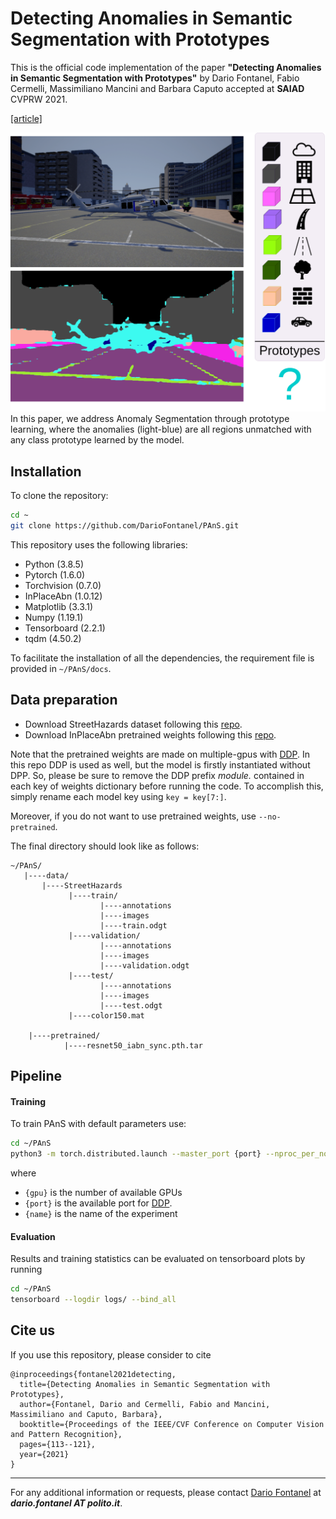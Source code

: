 # Detecting Anomalies in Semantic Segmentation with Prototypes

This is the official code implementation of the paper **"Detecting Anomalies in Semantic Segmentation with Prototypes"** by Dario Fontanel, Fabio Cermelli, Massimiliano Mancini and Barbara Caputo accepted at **SAIAD** CVPRW 2021.

[[article]](https://openaccess.thecvf.com/content/CVPR2021W/SAIAD/papers/Fontanel_Detecting_Anomalies_in_Semantic_Segmentation_With_Prototypes_CVPRW_2021_paper.pdf)

![teaser](docs/teaser.png)
In this paper, we address Anomaly Segmentation through prototype learning, where the anomalies (light-blue) are all regions unmatched with any class prototype learned by the model.

## Installation
To clone the repository:

```bash
cd ~
git clone https://github.com/DarioFontanel/PAnS.git
```

This repository uses the following libraries:
- Python (3.8.5)
- Pytorch (1.6.0)
- Torchvision (0.7.0)
- InPlaceAbn (1.0.12)
- Matplotlib (3.3.1)
- Numpy (1.19.1)
- Tensorboard (2.2.1)
- tqdm (4.50.2)

To facilitate the installation of all the dependencies, the requirement file is provided in `~/PAnS/docs`.

## Data preparation
- Download StreetHazards dataset following this [repo](https://github.com/hendrycks/anomaly-seg).
- Download InPlaceAbn pretrained weights following this [repo](https://github.com/mapillary/inplace_abn#training-on-imagenet-1k).

Note that the pretrained weights are made on multiple-gpus with [DDP](https://pytorch.org/docs/stable/notes/ddp.html). 
In this repo DDP is used as well, but the model is firstly instantiated without 
DPP. So, please be sure to remove the DDP prefix *module.* contained in each key of weights 
dictionary before running the code. To accomplish this, simply rename each model key using `key = key[7:]`. 

Moreover, if you do not want to use pretrained weights, use `--no-pretrained`. 

The final directory should look like as follows:
```
~/PAnS/
   |----data/
       |----StreetHazards
             |----train/
                    |----annotations
                    |----images
                    |----train.odgt
             |----validation/
                    |----annotations
                    |----images
                    |----validation.odgt
             |----test/
                    |----annotations
                    |----images
                    |----test.odgt
             |----color150.mat

    |----pretrained/
            |----resnet50_iabn_sync.pth.tar
```
 
## Pipeline
#### Training
To train PAnS with default parameters use:
```bash
cd ~/PAnS
python3 -m torch.distributed.launch --master_port {port} --nproc_per_node={gpu} run.py --name {name} --default
```
where
* ```{gpu}``` is the number of available GPUs
* ```{port}``` is the available port for [DDP](https://pytorch.org/docs/stable/notes/ddp.html).
* ```{name}``` is the name of the experiment 

#### Evaluation
Results and training statistics can be evaluated on tensorboard plots by running
```bash
cd ~/PAnS
tensorboard --logdir logs/ --bind_all
```

## Cite us
If you use this repository, please consider to cite

```
@inproceedings{fontanel2021detecting,
  title={Detecting Anomalies in Semantic Segmentation with Prototypes},
  author={Fontanel, Dario and Cermelli, Fabio and Mancini, Massimiliano and Caputo, Barbara},
  booktitle={Proceedings of the IEEE/CVF Conference on Computer Vision and Pattern Recognition},
  pages={113--121},
  year={2021}
}
```

___
For any additional information or requests, please contact [Dario Fontanel](mailto:dario.fontanel@polito.it) at ***dario.fontanel AT polito.it***.
